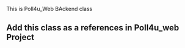 This is Poll4u_Web BAckend class
<br/>
<h2>Add this class as a references in Poll4u_web Project</h2>
